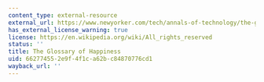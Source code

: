 ```yaml
---
content_type: external-resource
external_url: https://www.newyorker.com/tech/annals-of-technology/the-glossary-of-happiness
has_external_license_warning: true
license: https://en.wikipedia.org/wiki/All_rights_reserved
status: ''
title: The Glossary of Happiness
uid: 66277455-2e9f-4f1c-a62b-c84870776cd1
wayback_url: ''
---
```

